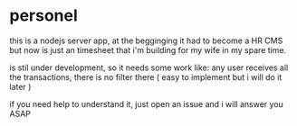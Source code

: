 # personel

this is a nodejs server app, at the begginging it had to become a HR CMS but now is just an timesheet that i'm building for my wife in my spare time.

is stil under development, so it needs some work like: any user receives all the transactions, there is no filter there ( easy to implement but i will do it later )

if you need help to understand it, just open an issue and i will answer you ASAP
